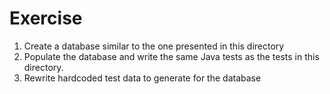 # Exercise
1. Create a database similar to the one presented in this directory
2. Populate the database and write the same Java tests as the tests in this directory.
3. Rewrite hardcoded test data to generate for the database
